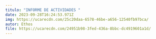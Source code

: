 ```yaml
---
titulo: "INFORME DE ACTIVIDADES "
date: 2023-09-28T16:24:53.971Z
img: https://ucarecdn.com/25c20daa-6578-46be-a656-12540fb97bca/
autor: Ethos
file: https://ucarecdn.com/24951b98-3fed-436a-8bbc-dc4919601a1d/
---
```

